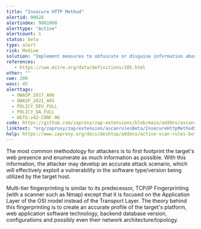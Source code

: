 ```yaml
---
title: "Insecure HTTP Method"
alertid: 90028
alertindex: 9002800
alerttype: "Active"
alertcount: 1
status: beta
type: alert
risk: Medium
solution: "Implement measures to obfuscate or disguise information about the system's platform, web application software technology, backend database version, configurations, and network architecture/topology. This can include:  1. **Platform and Software Diversity:** Use a mix of technologies and platforms to make it harder for attackers to build an accurate profile.  2. **False Information:** Introduce fake or misleading information in system responses to confuse fingerprinting tools.  3. **Response Randomization:** Randomize certain elements in responses to make it difficult for attackers to consistently identify the system.  4. **Firewall Rules:** Implement firewall rules to block or limit the effectiveness of fingerprinting techniques.  5. **Regular Updates:** Keep software, platforms, and configurations up-to-date to patch known vulnerabilities and prevent accurate identification based on outdated information.  There is no one-size-fits-all solution, and a combination of these measures may be most effective."
references:
   - https://cwe.mitre.org/data/definitions/205.html
other: ""
cwe: 200
wasc: 45
alerttags: 
  - OWASP_2017_A06
  - OWASP_2021_A05
  - POLICY_DEV_FULL
  - POLICY_QA_FULL
  - WSTG-v42-CONF-06
code: https://github.com/zaproxy/zap-extensions/blob/main/addOns/ascanrulesBeta/src/main/java/org/zaproxy/zap/extension/ascanrulesBeta/InsecureHttpMethodScanRule.java
linktext: "org/zaproxy/zap/extension/ascanrulesBeta/InsecureHttpMethodScanRule.java"
help: https://www.zaproxy.org/docs/desktop/addons/active-scan-rules-beta/#id-90028
---
```

The most common methodology for attackers is to first footprint the target's web presence and enumerate as much information as possible. With this information, the attacker may develop an accurate attack scenario, which will effectively exploit a vulnerability in the software type/version being utilized by the target host.

Multi-tier fingerprinting is similar to its predecessor, TCP/IP Fingerprinting (with a scanner such as Nmap) except that it is focused on the Application Layer of the OSI model instead of the Transport Layer. The theory behind this fingerprinting is to create an accurate profile of the target's platform, web application software technology, backend database version, configurations and possibly even their network architecture/topology.
